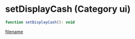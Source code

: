 # setDisplayCash (Category ui)

```js
function setDisplayCash(): void
```

[filename](setDisplayCash_m.md ':include')